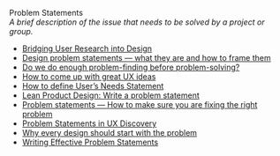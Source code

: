 Problem Statements  
_A brief description of the issue that needs to be solved by a project or group._

*   [Bridging User Research into Design](http://www.uxmatters.com/mt/archives/2011/10/bridging-user-research-into-design.php)  
*   [Design problem statements — what they are and how to frame them](https://uxdesign.cc/design-problem-statements-what-they-are-and-how-to-frame-them-7c9235165561)  
*   [Do we do enough problem-finding before problem-solving?](https://uxdesign.cc/problem-finding-before-problem-solving-4aaaa8bdb889)  
*   [How to come up with great UX ideas](http://www.uxforthemasses.com/great-ux-ideas/)  
*   [How to define User’s Needs Statement](https://medium.com/nextuxdesign/how-to-define-users-needs-statement-ff5ee945fed9)  
*   [Lean Product Design: Write a problem statement](https://pages.18f.gov/lean-product-design/2-problem-statement/)  
*   [Problem statements — How to make sure you are fixing the right problem](https://uxdesign.cc/problem-statements-how-to-make-sure-you-are-fixing-the-right-problem-f00eb70bf34f)  
*   [Problem Statements in UX Discovery](https://www.nngroup.com/articles/problem-statements/)  
*   [Why every design should start with the problem](http://www.uxforthemasses.com/start-with-the-problem/)  
*   [Writing Effective Problem Statements](https://thoughtbot.com/blog/writing-effective-problem-statements#it-should-be-actionable)  
